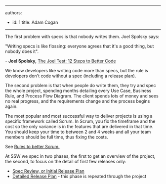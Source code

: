 

---
authors:
  - id: 1
    title: Adam Cogan
---




<span class='intro'> 
  <p>The first problem with specs is that nobody writes them. Joel Spolsky says&#58;<br></p>
<p class="ssw15-rteElement-Reference">&quot;Writing specs is like flossing&#58; everyone agrees that it's a good thing, but nobody does it&quot;.</p><p>- <b>Joel Spolsky,</b>&#160;<a href="https&#58;//www.joelonsoftware.com/2000/08/09/the-joel-test-12-steps-to-better-code/" target="_blank">The Joel Test&#58; 12 Steps to Better Code</a><br></p><p>We know developers like writing code more than specs, but the rule is developers don't code without a spec (including a release plan).</p>
<p>The second problem is that when people do write them, they try and spec the whole project, spending months detailing every Use Case, Business Rule, and Process Flow Diagram. The client spends lots of money and sees no real progress, and the requirements change and the process begins again.</p>
 </span>


  <p>The most popular and most successful way to deliver projects is using a specific framework called Scrum. In Scrum,​ you fix the timeframe and the cost so the only variance is in the features that are delivered in that time. You should keep your time to between 2 and 4 weeks and all your team members should be full time, thus fixing the costs.&#160;&#160;</p><p>See <a href="http&#58;//sharepoint.ssw.com.au/Standards/Management/RulesToBetterScrumUsingTFS/Pages/default.aspx">Rules to better Scrum.</a></p><p>At SSW we spec in two phases, the first to get an overview of the project, the second, to focus on the detail of first few releases only&#58;</p>
<ul>
    <li><a href="/_layouts/15/FIXUPREDIRECT.ASPX?WebId=3dfc0e07-e23a-4cbb-aac2-e778b71166a2&amp;TermSetId=07da3ddf-0924-4cd2-a6d4-a4809ae20160&amp;TermId=3ab40a13-29a5-4016-a2e4-8eeb9d3ccd58">Spec Review, or Initial Release Plan</a> </li>
    <li><a href="/spec-do-you-know-what-extra-work-is-included-within-a-sprint">Detailed Release Plan</a> - this phase is repeated through the project</li>
</ul>



